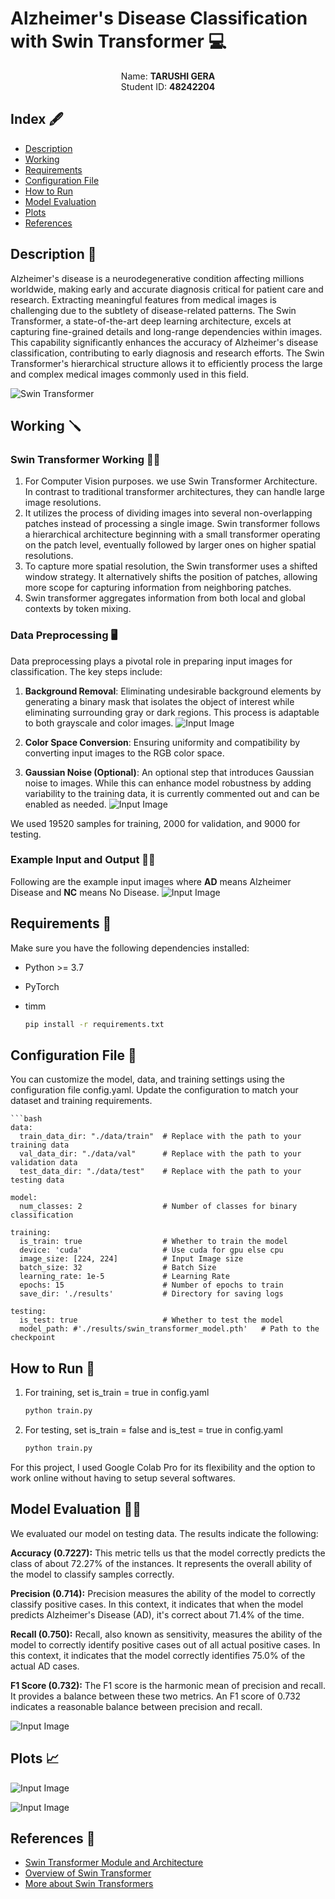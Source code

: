 # Alzheimer's Disease Classification with Swin Transformer 💻
<p align="center"> Name: <b>TARUSHI GERA</b><br>Student ID: <b>48242204</b>
    <br> 
</p>

## Index 🖋️

- [Description](#description)
- [Working](#working)
- [Requirements](#requirements)
- [Configuration File](#configuration-file)
- [How to Run](#how-to-run)
- [Model Evaluation](#model-evaluation)
- [Plots](#plots)
- [References](#references)

## Description 📖 <a name="description"></a>

Alzheimer's disease is a neurodegenerative condition affecting millions worldwide, making early and accurate diagnosis critical for patient care and research. Extracting meaningful features from medical images is challenging due to the subtlety of disease-related patterns. The Swin Transformer, a state-of-the-art deep learning architecture, excels at capturing fine-grained details and long-range dependencies within images. This capability significantly enhances the accuracy of Alzheimer's disease classification, contributing to early diagnosis and research efforts. The Swin Transformer's hierarchical structure allows it to efficiently process the large and complex medical images commonly used in this field.

![Swin Transformer](images/swin_transformer.png)
## Working 🪛 <a name="working"></a>
### Swin Transformer Working 🏋️‍♀️

1. For Computer Vision purposes. we use Swin Transformer Architecture. In contrast to traditional transformer architectures, they can handle large image resolutions.
2. It utilizes the process of dividing images into several non-overlapping patches instead of processing a single image.
Swin transformer follows a hierarchical architecture beginning with a small transformer operating on the patch level, eventually followed by larger ones on higher spatial resolutions.
3. To capture more spatial resolution, the Swin transformer uses a shifted window strategy. It alternatively shifts the position of patches, allowing more scope for capturing information from neighboring patches.
4. Swin transformer aggregates information from both local and global contexts by token mixing.

### Data Preprocessing 🖥️

Data preprocessing plays a pivotal role in preparing input images for classification. The key steps include:

1. **Background Removal**: Eliminating undesirable background elements by generating a binary mask that isolates the object of interest while eliminating surrounding gray or dark regions. This process is adaptable to both grayscale and color images.
![Input Image](images/crop_image.png)

2. **Color Space Conversion**: Ensuring uniformity and compatibility by converting input images to the RGB color space.

3. **Gaussian Noise (Optional)**: An optional step that introduces Gaussian noise to images. While this can enhance model robustness by adding variability to the training data, it is currently commented out and can be enabled as needed.
![Input Image](images/gaussian_blur.png)

We used 19520 samples for training, 2000 for validation, and 9000 for testing.

### Example Input and Output 👷‍♀️

Following are the example input images where **AD** means Alzheimer Disease and **NC** means No Disease.
![Input Image](images/example_input.png)


## Requirements 🧱 <a name="requirements"></a>

Make sure you have the following dependencies installed:

- Python >= 3.7
- PyTorch
- timm

    ```bash
    pip install -r requirements.txt

## Configuration File 📁 <a name="configuration-file"></a>

You can customize the model, data, and training settings using the configuration file config.yaml. Update the configuration to match your dataset and training requirements.
    
    ```bash
    data:
      train_data_dir: "./data/train"  # Replace with the path to your training data
      val_data_dir: "./data/val"      # Replace with the path to your validation data
      test_data_dir: "./data/test"    # Replace with the path to your testing data

    model:
      num_classes: 2                  # Number of classes for binary classification

    training:
      is_train: true                  # Whether to train the model
      device: 'cuda'                  # Use cuda for gpu else cpu
      image_size: [224, 224]          # Input Image size
      batch_size: 32                  # Batch Size
      learning_rate: 1e-5             # Learning Rate
      epochs: 15                      # Number of epochs to train
      save_dir: './results'           # Directory for saving logs

    testing:
      is_test: true                   # Whether to test the model
      model_path: #'./results/swin_transformer_model.pth'   # Path to the checkpoint


## How to Run 🏃 <a name="how-to-run"></a>

1. For training, set is_train = true in config.yaml
   
   ```bash
   python train.py
   
2. For testing, set is_train = false and is_test = true in config.yaml
   
   ```bash
   python train.py

For this project, I used Google Colab Pro for its flexibility and the option to work online without having to setup several softwares.

## Model Evaluation 🧑‍🏫 <a name="model-evaluation"></a>

We evaluated our model on testing data. The results indicate the following:

**Accuracy (0.7227):** This metric tells us that the model correctly predicts the class of about 72.27% of the instances. It represents the overall ability of the model to classify samples correctly.

**Precision (0.714):** Precision measures the ability of the model to correctly classify positive cases. In this context, it indicates that when the model predicts Alzheimer's Disease (AD), it's correct about 71.4% of the time.

**Recall (0.750):** Recall, also known as sensitivity, measures the ability of the model to correctly identify positive cases out of all actual positive cases. In this context, it indicates that the model correctly identifies 75.0% of the actual AD cases.

**F1 Score (0.732):** The F1 score is the harmonic mean of precision and recall. It provides a balance between these two metrics. An F1 score of 0.732 indicates a reasonable balance between precision and recall.

![Input Image](results/cm_plot.png)

## Plots 📈 <a name="plots"></a>

![Input Image](results/accuracy_plot.png)

![Input Image](results/loss_plot.png)

## References 🔖 <a name="references"></a>
- [Swin Transformer Module and Architecture](https://arxiv.org/abs/2103.14030)
- [Overview of Swin Transformer](https://www.section.io/engineering-education/an-overview-of-swin-transformer/) 
- [More about Swin Transformers](https://medium.com/@crlc112358/swin-transformer-hierarchical-vision-transformer-using-shifted-windows-ca1ccc8760b)
